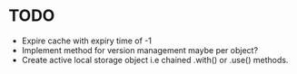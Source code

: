 TODO
====

+ Expire cache with expiry time of -1
+ Implement method for version management maybe per object?
+ Create active local storage object i.e chained .with() or .use() methods.